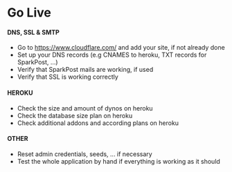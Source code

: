 # Go Live

#### DNS, SSL & SMTP
* Go to https://www.cloudflare.com/ and add your site, if not already done
* Set up your DNS records (e.g CNAMES to heroku, TXT records for SparkPost, ...)
* Verify that SparkPost mails are working, if used
* Verify that SSL is working correctly

#### HEROKU
* Check the size and amount of dynos on heroku
* Check the database size plan on heroku
* Check additional addons and according plans on heroku

#### OTHER
* Reset admin credentials, seeds, ... if necessary
* Test the whole application by hand if everything is working as it should